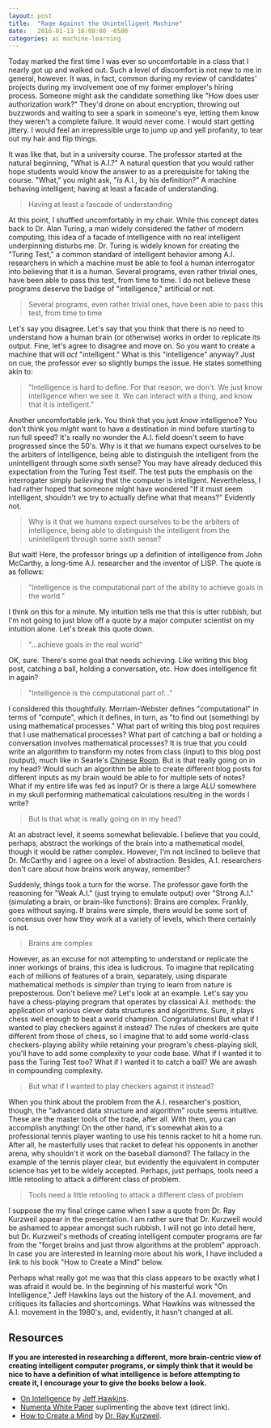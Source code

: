 ```yaml
---
layout: post
title:  "Rage Against the Unintelligent Machine"
date:   2016-01-13 10:08:00 -0500
categories: ai machine-learning
---
```


Today marked the first time I was ever so uncomfortable in a class that I nearly got up and walked out. Such a level of discomfort is not new to me in general, however. It was, in fact, common during my review of candidates' projects during my involvement one of my former employer's hiring process. Someone might ask the candidate something like "How does user authorization work?" They'd drone on about encryption, throwing out buzzwords and waiting to see a spark in someone's eye, letting them know they weren't a complete failure. It would never come. I would start getting jittery. I would feel an irrepressible urge to jump up and yell profanity, to tear out my hair and flip things.

It was like that, but in a university course. The professor started at the natural beginning, "What is A.I.?" A natural question that you would rather hope students would know the answer to as a prerequisite for taking the course. "What," you might ask, "*is* A.I., by his definition?" A machine behaving intelligent; having at least a facade of understanding.

> Having at least a fascade of understanding

At this point, I shuffled uncomfortably in my chair. While this concept dates back to Dr. Alan Turing, a man widely considered the father of modern computing, this idea of a facade of intelligence with no real intelligent underpinning disturbs me. Dr. Turing is widely known for creating the "Turing Test," a common standard of intelligent behavior among A.I. researchers in which a machine must be able to fool a human interrogator into believing that it is a human. Several programs, even rather trivial ones, have been able to pass this test, from time to time. I do not believe these programs deserve the badge of "intelligence," artificial or not.

> Several programs, even rather trivial ones, have been able to pass this test, from time to time

Let's say you disagree. Let's say that you think that there is no need to understand how a human brain (or otherwise) works in order to replicate its output. Fine, let's agree to disagree and move on. So you want to create a machine that will *act* "intelligent." What is this "intelligence" anyway? Just on cue, the professor ever so slightly bumps the issue. He states something akin to:

> "Intelligence is hard to define. For that reason, we don't. We just know intelligence when we see it. We can interact with a thing, and know that it is intelligent."

Another uncomfortable jerk. You think that you just *know* intelligence? You don't think you *might* want to have a destination in mind before starting to run full speed? It's really no wonder the A.I. field doesn't seem to have progressed since the 50's. Why is it that we humans expect ourselves to be the arbiters of intelligence, being able to distinguish the intelligent from the unintelligent through some sixth sense? You may have already deduced this expectation from the Turing Test itself. The test puts the emphasis on the interrogater simply *believing* that the computer is intelligent. Nevertheless, I had rather hoped that someone might have wondered "If it must seem intelligent, shouldn't we try to actually define what that means?" Evidently not.

> Why is it that we humans expect ourselves to be the arbiters of intelligence, being able to distinguish the intelligent from the unintelligent through some sixth sense?

But wait! Here, the professor brings up a definition of intelligence from John McCarthy, a long-time A.I. researcher and the inventor of LISP. The quote is as follows:

> "Intelligence is the computational part of the ability to achieve goals in the world."

I think on this for a minute. My intuition tells me that this is utter rubbish, but I'm not going to just blow off a quote by a major computer scientist on my intuition alone. Let's break this quote down.

> "...achieve goals in the real world"

OK, sure. There's some goal that needs achieving. Like writing this blog post, catching a ball, holding a conversation, etc. How does intelligence fit in again?

> "Intelligence is the computational part of..."

I considered this thoughtfully. Merriam-Webster defines "computational" in terms of "compute", which it defines, in turn, as "to find out (something) by using mathematical processes." What part of writing this blog post requires that I use mathematical processes? What part of catching a ball or holding a conversation involves mathematical processes? It is true that you could write an algorithm to transform my notes from class (input) to this blog post (output), much like in Searle's [Chinese Room](http://plato.stanford.edu/entries/chinese-room/). But is that really going on in my head? Would such an algorithm be able to create different blog posts for different inputs as my brain would be able to for multiple sets of notes? What if my entire life was fed as input? Or is there a large ALU somewhere in my skull performing mathematical calculations resulting in the words I write?

> But is that what is really going on in my head?

At an abstract level, it seems somewhat believable. I believe that you could, perhaps, abstract the workings of the brain into a mathematical model, though it would be rather complex. However, I'm not inclined to believe that Dr. McCarthy and I agree on a level of abstraction. Besides, A.I. researchers don't care about how brains work anyway, remember?

Suddenly, things took a turn for the worse. The professor gave forth the reasoning for "Weak A.I." (just trying to emulate output) over "Strong A.I." (simulating a brain, or brain-like functions): Brains are complex. Frankly, goes without saying. If brains were simple, there would be some sort of concensus over how they work at a variety of levels, which there certainly is not.

> Brains are complex

However, as an excuse for not attempting to understand or replicate the inner workings of brains, this idea is ludicrous. To imagine that replicating each of millions of features of a brain, separately, using disparate mathematical methods is *simpler* than trying to learn from nature is preposterous. Don't believe me? Let's look at an example. Let's say you have a chess-playing program that operates by classical A.I. methods: the application of various clever data structures and algorithms. Sure, it plays chess well enough to beat a world champion. Congratulations! But what if I wanted to play checkers against it instead? The rules of checkers are quite different from those of chess, so I imagine that to add some world-class checkers-playing ability while retaining your program's chess-playing skill, you'll have to add some complexity to your code base. What if I wanted it to pass the Turing Test too? What if I wanted it to catch a ball? We are awash in compounding complexity.

> But what if I wanted to play checkers against it instead?

When you think about the problem from the A.I. researcher's position, though, the "advanced data structure and algorithm" route seems intuitive. These are the master tools of the trade, after all. With them, you can accomplish anything! On the other hand, it's somewhat akin to a professional tennis player wanting to use his tennis racket to hit a home run. After all, he masterfully uses that racket to defeat his opponents in another arena, why shouldn't it work on the baseball diamond? The fallacy in the example of the tennis player clear, but evidently the equivalent in computer science has yet to be widely accepted. Perhaps, just perhaps, tools need a little retooling to attack a different class of problem.

> Tools need a little retooling to attack a different class of problem

I suppose the my final cringe came when I saw a quote from Dr. Ray Kurzweil appear in the presentation. I am rather sure that Dr. Kurzweil would be ashamed to appear amongst such rubbish. I will not go into detail here, but Dr. Kurzweil's methods of creating intelligent computer programs are far from the "forget brains and just throw algorithms at the problem" approach. In case you are interested in learning more about his work, I have included a link to his book "How to Create a Mind" below.

Perhaps what really got me was that this class appears to be exactly what I was afraid it would be. In the beginning of his masterful work "On Intelligence," Jeff Hawkins lays out the history of the A.I. movement, and critiques its fallacies and shortcomings. What Hawkins was witnessed the A.I. movement in the 1980's, and, evidently, it hasn't changed at all.

## Resources

**If you are interested in researching a different, more brain-centric view of creating intelligent computer programs, or simply think that it would be nice to have a definition of what intelligence is before attempting to create it, I encourage your to give the books below a look.**

- [On Intelligence](http://www.amazon.com/Intelligence-Jeff-Hawkins/dp/0805078533/) by [Jeff Hawkins](https://en.wikipedia.org/wiki/Jeff_Hawkins).
- [Numenta White Paper](http://numenta.org/resources/HTM_CorticalLearningAlgorithms.pdf) suplimenting the above text (direct link).
- [How to Create a Mind](http://www.amazon.com/How-Create-Mind-Thought-Revealed/dp/1491518839) by [Dr. Ray Kurzweil](http://www.kurzweilai.net/ray-kurzweil-biography).
